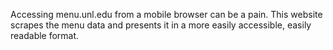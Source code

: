 Accessing menu.unl.edu from a mobile browser can be a pain. 
This website scrapes the menu data and presents it in a more easily accessible, easily readable format.

